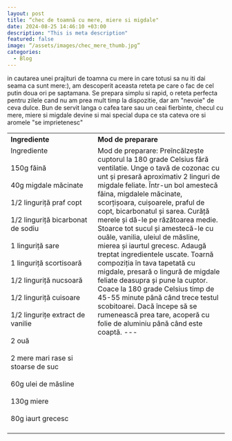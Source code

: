 ```yaml
---
layout: post
title: “chec de toamnă cu mere, miere si migdale"
date: 2024-08-25 14:46:10 +03:00
description: "This is meta description"
featured: false
image: “/assets/images/chec_mere_thumb.jpg”
categories:
  - Blog
---
```


in cautarea unei prajituri de toamna cu mere in care totusi sa nu iti dai seama ca sunt mere:), am descoperit aceasta reteta pe care o fac de cel putin doua ori pe saptamana. Se prepara simplu si rapid, o reteta perfecta pentru zilele cand nu am prea mult timp la dispozitie, dar am "nevoie" de ceva dulce. Bun de servit langa o cafea tare sau un ceai fierbinte, checul cu mere, miere si migdale devine si mai special dupa ce sta cateva ore si aromele "se imprietenesc"

<table style="width: 100%; border-collapse: collapse;">
  <tr>
    <th style="text-align: left;width: 40%;vertical-align: top;">Ingrediente</th>
    <th style="text-align: left;width: 60%;vertical-align: top;">Mod de preparare</th>
  </tr>
  <tr>
    <td style="text-align: left;width: 40%;vertical-align: top;">
        Ingrediente<br><br>
        150g făină<br><br>
        40g migdale măcinate<br><br>
        1/2 linguriță praf copt<br><br>
        1/2 linguriță bicarbonat de sodiu<br><br>
        1 linguriță sare<br><br>
        1 linguriță scortisoară<br><br>
        1/2 linguriță nucsoară<br><br>
        1/2 linguriță cuisoare<br><br>
        1/2 lingurițe extract de vanilie<br><br>
        2 ouă<br><br>
        2 mere mari rase si stoarse de suc<br><br>
        60g ulei de măsline<br><br>
        130g miere<br><br>
        80g iaurt grecesc<br><br>
    </td>
    <td style="text-align: left;width: 60%;vertical-align: top;">
        Mod de preparare: Preîncălzește cuptorul la 180 grade Celsius fără ventilatie. 
        Unge o tavă de cozonac cu unt și presară aproximativ 2 linguri de migdale feliate.
        Într-un bol amestecă făina, migdalele măcinate, scorțișoara, cuișoarele, praful de copt, bicarbonatul și sarea.
        Curăță merele și dă-le pe răzătoarea medie. Stoarce tot sucul și amestecă-le cu ouăle, vanilia, uleiul de măsline, mierea și iaurtul grecesc. Adaugă treptat ingredientele uscate.
        Toarnă compoziția în tava tapetată cu migdale, presară o lingură de migdale feliate deasupra și pune la cuptor.
        Coace la 180 grade Celsius timp de 45-55 minute până când trece testul scobitoarei. Dacă începe să se rumenească prea tare, acoperă cu folie de aluminiu până când este coaptă.
---
    </td>
  </tr>
</table>
